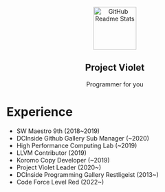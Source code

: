 <p align="center">
 <img width="100px" src="https://raw.githubusercontent.com/project-violet/violet/dev/assets/images/logo.png" align="center" alt="GitHub Readme Stats" />
 <h2 align="center">Project Violet</h2>
  <p align="center">
    Programmer for you
    <br />
  </p>
</p>

<!--
**violet-dev/violet-dev** is a ✨ _special_ ✨ repository because its `README.md` (this file) appears on your GitHub profile.

Here are some ideas to get you started:

- 🔭 I’m currently working on ...
- 🌱 I’m currently learning ...
- 👯 I’m looking to collaborate on ...
- 🤔 I’m looking for help with ...
- 💬 Ask me about ...
- 📫 How to reach me: ...
- 😄 Pronouns: ...
- ⚡ Fun fact: ...

![violet-dev's github stats](https://github-readme-stats.vercel.app/api?username=violet-dev&count_private=true&show_icons=true&theme=gruvbox)
-->

# Experience 

* SW Maestro 9th (2018~2019)
* DCInside Github Gallery Sub Manager (~2020)
* High Performance Computing Lab (~2019)
* LLVM Contributor (2019)
* Koromo Copy Developer (~2019)
* Project Violet Leader (2020~)
* DCInside Programming Gallery Restligeist (2013~)
* Code Force Level Red (2022~)
